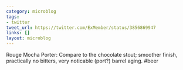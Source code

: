 ```yaml
---
category: microblog
tags:
- twitter
tweet_url: https://twitter.com/ExMember/status/3856869947
links: []
layout: microblog
---
```

Rouge Mocha Porter: Compare to the chocolate stout; smoother finish, practically no bitters, very noticable (port?) barrel aging. #beer
